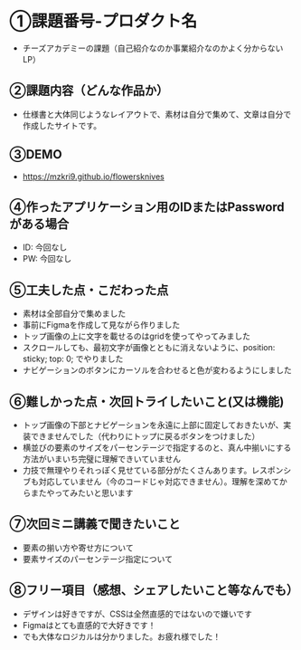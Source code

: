 # ①課題番号-プロダクト名
- チーズアカデミーの課題（自己紹介なのか事業紹介なのかよく分からないLP）

## ②課題内容（どんな作品か）
- 仕様書と大体同じようなレイアウトで、素材は自分で集めて、文章は自分で作成したサイトです。

## ③DEMO
- https://mzkri9.github.io/flowersknives

## ④作ったアプリケーション用のIDまたはPasswordがある場合

- ID: 今回なし
- PW: 今回なし

## ⑤工夫した点・こだわった点

- 素材は全部自分で集めました
- 事前にFigmaを作成して見ながら作りました
- トップ画像の上に文字を載せるのはgridを使ってやってみました
- スクロールしても、最初文字が画像とともに消えないように、position: sticky; top: 0; でやりました
- ナビゲーションのボタンにカーソルを合わせると色が変わるようにしました

## ⑥難しかった点・次回トライしたいこと(又は機能)

- トップ画像の下部とナビゲーションを永遠に上部に固定しておきたいが、実装できませんでした（代わりにトップに戻るボタンをつけました）
- 横並びの要素のサイズをパーセンテージで指定するのと、真ん中揃いにする方法がいまいち完璧に理解できいていません
- 力技で無理やりそれっぽく見せている部分がたくさんあります。レスポンシブも対応していません（今のコードじゃ対応できません）。理解を深めてからまたやってみたいと思います

## ⑦次回ミニ講義で聞きたいこと

- 要素の揃い方や寄せ方について
- 要素サイズのパーセンテージ指定について

## ⑧フリー項目（感想、シェアしたいこと等なんでも）

- デザインは好きですが、CSSは全然直感的ではないので嫌いです
- Figmaはとても直感的で大好きです！
- でも大体なロジカルは分かりました。お疲れ様でした！ 
